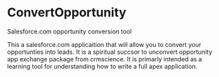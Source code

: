 # ConvertOpportunity
Salesforce.com opportunity conversion tool

This a salesforce.com applicaition that will allow you to convert your opportunties into leads. It is a spiritual succsor to unconvert opportunity app exchange package from crmscience. It is primarly intended as a learning tool for understanding how to write a full apex application.  
